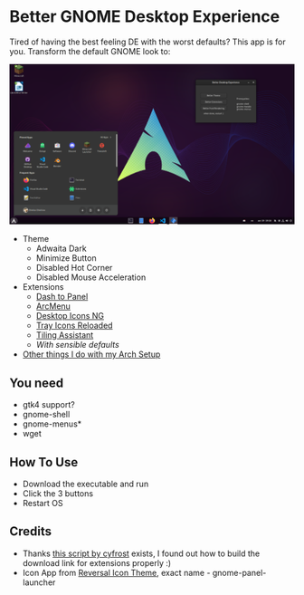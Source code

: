 # Better GNOME Desktop Experience

Tired of having the best feeling DE with the worst defaults? This app is for you. Transform the default GNOME look to:

![Screenshot](/screenshot.png)

- Theme
  - Adwaita Dark
  - Minimize Button
  - Disabled Hot Corner
  - Disabled Mouse Acceleration
- Extensions
  - [Dash to Panel](https://github.com/home-sweet-gnome/dash-to-panel)
  - [ArcMenu](https://gitlab.com/arcmenu/ArcMenu)
  - [Desktop Icons NG](https://gitlab.com/rastersoft/desktop-icons-ng)
  - [Tray Icons Reloaded](https://github.com/MartinPL/Tray-Icons-Reloaded)
  - [Tiling Assistant](https://github.com/Leleat/Tiling-Assistant)
  - _With sensible defaults_
- [Other things I do with my Arch Setup](https://gist.github.com/Whimfoome/e033dd6bf4fc155e9ccfbdd60ef1b9a2)


## You need
- gtk4 support?
- gnome-shell
- gnome-menus*
- wget

## How To Use
- Download the executable and run
- Click the 3 buttons
- Restart OS

## Credits
- Thanks [this script by cyfrost](https://github.com/cyfrost/install-gnome-extensions) exists, I found out how to build the download link for extensions properly :)
- Icon App from [Reversal Icon Theme](https://github.com/yeyushengfan258/Reversal-icon-theme), exact name - gnome-panel-launcher